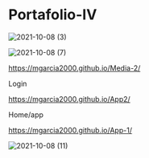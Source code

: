 # Portafolio-IV



![2021-10-08 (3)](https://user-images.githubusercontent.com/79670236/136601361-6eacff2f-9f25-4b4d-b29a-7d220d5a6556.png)

![2021-10-08 (7)](https://user-images.githubusercontent.com/79670236/136602760-162e3873-4e78-4955-8108-5244e293effa.png)

https://mgarcia2000.github.io/Media-2/

Login

https://mgarcia2000.github.io/App2/

Home/app

https://mgarcia2000.github.io/App-1/

![2021-10-08 (11)](https://user-images.githubusercontent.com/79670236/136605543-63b995e5-4b2c-4850-97d8-611063b24307.png)
